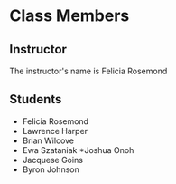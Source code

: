 # Class Members

## Instructor

The instructor's name is Felicia Rosemond

## Students

- Felicia Rosemond
- Lawrence Harper
- Brian Wilcove
- Ewa Szataniak
  \*Joshua Onoh
- Jacquese Goins
- Byron Johnson

